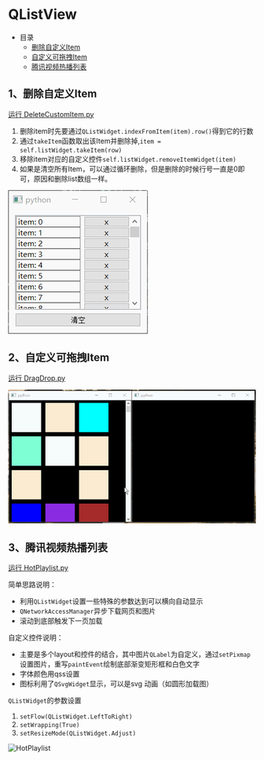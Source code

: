 # QListView

- 目录
  - [删除自定义Item](#1、删除自定义Item)
  - [自定义可拖拽Item](#2、自定义可拖拽Item)
  - [腾讯视频热播列表](#3、腾讯视频热播列表)

## 1、删除自定义Item
[运行 DeleteCustomItem.py](DeleteCustomItem.py)

1. 删除item时先要通过`QListWidget.indexFromItem(item).row()`得到它的行数
2. 通过`takeItem`函数取出该Item并删除掉,`item = self.listWidget.takeItem(row)`
3. 移除item对应的自定义控件`self.listWidget.removeItemWidget(item)`
4. 如果是清空所有Item，可以通过循环删除，但是删除的时候行号一直是0即可，原因和删除list数组一样。

![CustomWidgetItem](ScreenShot/DeleteCustomItem.gif)

## 2、自定义可拖拽Item
[运行 DragDrop.py](DragDrop.py)

![CustomWidgetSortItem](ScreenShot/DragDrop.gif)

## 3、腾讯视频热播列表
[运行 HotPlaylist.py](HotPlaylist.py)

简单思路说明：

 - 利用`QListWidget`设置一些特殊的参数达到可以横向自动显示
 - `QNetworkAccessManager`异步下载网页和图片
 - 滚动到底部触发下一页加载

自定义控件说明：

 - 主要是多个layout和控件的结合，其中图片`QLabel`为自定义，通过`setPixmap`设置图片，重写`paintEvent`绘制底部渐变矩形框和白色文字
 - 字体颜色用qss设置
 - 图标利用了`QSvgWidget`显示，可以是svg 动画（如圆形加载图）

`QListWidget`的参数设置

1. `setFlow(QListWidget.LeftToRight)`
2. `setWrapping(True)`
3. `setResizeMode(QListWidget.Adjust)`

![HotPlaylist](ScreenShot/HotPlaylist.gif)